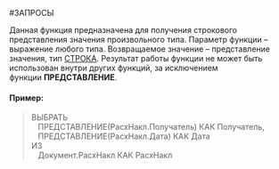 #ЗАПРОСЫ 

Данная функция предназначена для получения строкового представления значения произвольного типа.
Параметр функции – выражение любого типа.
Возвращаемое значение – представление значения, тип [СТРОКА](v8help://SyntaxHelperQueries/LitString).
Результат работы функции не может быть использован внутри других функций, за исключением функции **ПРЕДСТАВЛЕНИЕ**.
#### Пример:

> ВЫБРАТЬ  
>    ПРЕДСТАВЛЕНИЕ(РасхНакл.Получатель) КАК Получатель,  
>    ПРЕДСТАВЛЕНИЕ(РасхНакл.Дата) КАК Дата  
> ИЗ  
>    Документ.РасхНакл КАК РасхНакл